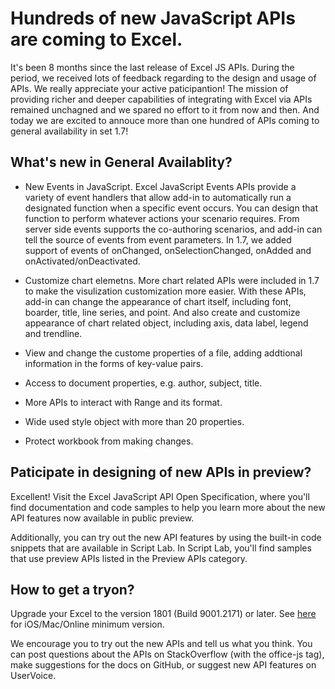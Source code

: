 # Hundreds of new JavaScript APIs are coming to Excel.

It's been 8 months since the last release of Excel JS APIs. During the period, we received lots of feedback regarding to the design and usage of APIs. We really appreciate your active paticipantion! The mission of providing richer and deeper capabilities of integrating with Excel via APIs remained unchagned and we spared no effort to it from now and then. And today we are excited to annouce more than one hundred of APIs coming to general availability in set 1.7!

## What's new in General Availablity?

- New Events in JavaScript. Excel JavaScript Events APIs provide a variety of event handlers that allow add-in to automatically run a designated function when a specific event occurs. You can design that function to perform whatever actions your scenario requires. From server side events supports the co-authoring scenarios, and add-in can tell the source of events from event parameters. In 1.7, we added support of events of onChanged, onSelectionChanged, onAdded and onActivated/onDeactivated.

- Customize chart elemetns. More chart related APIs were included in 1.7 to make the visulization customization more easier. With these APIs, add-in can change the appearance of chart itself, including font, boarder, title, line series, and point. And also create and customize appearance of chart related object, including axis, data label, legend and trendline.

- View and change the custome properties of a file, adding addtional information in the forms of key-value pairs.

- Access to document properties, e.g. author, subject, title. 

- More APIs to interact with Range and its format.
- Wide used style object with more than 20 properties. 
- Protect workbook from making changes.

## Paticipate in designing of new APIs in preview?
Excellent! Visit the Excel JavaScript API Open Specification, where you'll find documentation and code samples to help you learn more about the new API features now available in public preview.

Additionally, you can try out the new API features by using the built-in code snippets that are available in Script Lab. In Script Lab, you'll find samples that use preview APIs listed in the Preview APIs category.

## How to get a tryon?
Upgrade your Excel to the version 1801 (Build 9001.2171) or later. See [here](https://dev.office.com/reference/add-ins/requirement-sets/excel-api-requirement-sets) for iOS/Mac/Online minimum version.

We encourage you to try out the new APIs and tell us what you think. You can post questions about the APIs on StackOverflow (with the office-js tag), make suggestions for the docs on GitHub, or suggest new API features on UserVoice.
